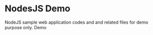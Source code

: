 # NodesJS Demo
NodeJS sample web application codes and and related files for demo purpose only.
Demo
